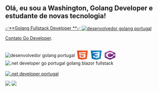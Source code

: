 ## Olá, eu sou a Washington, Golang Developer e estudante de novas tecnologia!
<div align="center">
  <a  alt="desenvolvedor Golang Full stack portugal" title=" golang fullstack developer portugal" href="https://criarsite.github.io/">
 </div>
  

 ✅**Golang Fullstack Developer **✅
 <img align="center" alt="desenvolvedor golang portugal" title="golang fullstack developer portugal" height="auto" width="400px" src="https://raw.githubusercontent.com/rfyiamcool/golang_logo/3478773144ed1d8fe4081f205933752631529e9f/svg/golang_3.svg">
 

 
Contato [Go Developer](https://www.linkedin.com/in/criarsite/./).

<div style="display: inline_block"><br>
 
  <img align="center" alt="desenvolvedor golang portugal" height="30" width="40" src="https://devblogs.microsoft.com/dotnet/wp-content/uploads/sites/16/2019/04/BrandBlazor_nohalo_1000x.png">
  <img align="center" alt="programador golang portugal" height="30" width="40" src="https://raw.githubusercontent.com/devicons/devicon/master/icons/html5/html5-original.svg">
  <img align="center" alt="golang .net blazor developer portugal" height="30" width="40" src="https://raw.githubusercontent.com/devicons/devicon/master/icons/css3/css3-original.svg">
   <img align="center" alt="golang .net blazor go developer portugal fullstack" height="30" width="40" src="https://raw.githubusercontent.com/devicons/devicon/master/icons/csharp/csharp-original.svg">
    <img align="center" alt=".net developer go portugal golang  blazor fullstack" height="30" width="40" src="https://avatars.githubusercontent.com/u/9141961">
 </div>
<br>
<a target="_blank" rel="opener referrer follow" href="https://linkding.com/in/criarsite" alt"golang fullstack .net developer, blazor, blazor developer, blazor portugal" title=".net developer portugal"><img src="https://camo.githubusercontent.com/0d14740a0852f8ef26fb00d00db97ff877d515d86bc7f27d69160a841522a54f/68747470733a2f2f70726f66696c652d636f756e7465722e676c697463682e6d652f6372696172736974652f636f756e742e737667" alt".net developer, blazor, blazor developer, blazor portugal" title=".net developer portugal"  data-canonical-src="https://profile-counter.glitch.me/criarsite/count.svg" style="max-width: 100%;"></a></p>

 
 
<div>
  <img src="https://github-readme-stats.vercel.app/api?username=criarsite&show_icons=true&theme=midnight-purple">

  <img src="https://github-readme-stats.vercel.app/api/top-langs/?username=criarsite&layout=compact&theme=midnight-purple">

</div>
